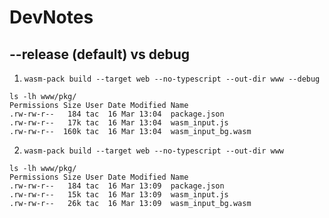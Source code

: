 # DevNotes

## --release (default) vs debug

1. `wasm-pack build --target web --no-typescript --out-dir www --debug`

```
ls -lh www/pkg/
Permissions Size User Date Modified Name
.rw-rw-r--   184 tac  16 Mar 13:04  package.json
.rw-rw-r--   17k tac  16 Mar 13:04  wasm_input.js
.rw-rw-r--  160k tac  16 Mar 13:04  wasm_input_bg.wasm
```

2. `wasm-pack build --target web --no-typescript --out-dir www`

```
ls -lh www/pkg/
Permissions Size User Date Modified Name
.rw-rw-r--   184 tac  16 Mar 13:09  package.json
.rw-rw-r--   15k tac  16 Mar 13:09  wasm_input.js
.rw-rw-r--   26k tac  16 Mar 13:09  wasm_input_bg.wasm
```
